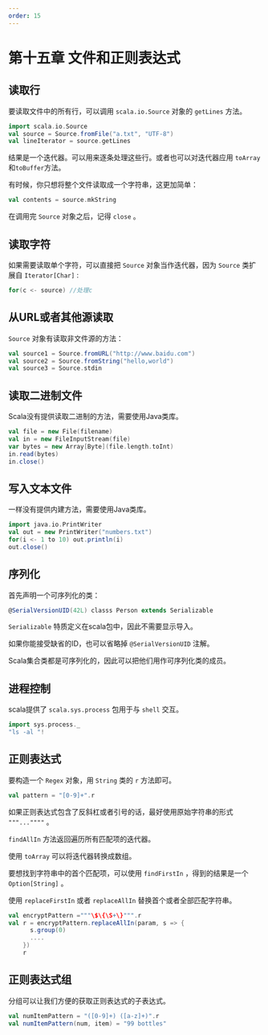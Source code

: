 ```yaml
---
order: 15
---
```


# 第十五章 文件和正则表达式

## 读取行

要读取文件中的所有行，可以调用 `scala.io.Source` 对象的 `getLines` 方法。

```scala
import scala.io.Source
val source = Source.fromFile("a.txt", "UTF-8")
val lineIterator = source.getLines
```

结果是一个迭代器。可以用来逐条处理这些行。或者也可以对迭代器应用 `toArray` 和`toBuffer`方法。

有时候，你只想将整个文件读取成一个字符串，这更加简单：

```scala
val contents = source.mkString
```

在调用完 `Source` 对象之后，记得 `close` 。

## 读取字符

如果需要读取单个字符，可以直接把 `Source` 对象当作迭代器，因为 `Source` 类扩展自 `Iterator[Char]` :

```scala
for(c <- source) //处理c
```

## 从URL或者其他源读取

`Source` 对象有读取非文件源的方法：

```scala
val source1 = Source.fromURL("http://www.baidu.com")
val source2 = Source.fromString("hello,world")
val source3 = Source.stdin
```

## 读取二进制文件

Scala没有提供读取二进制的方法，需要使用Java类库。

```scala
val file = new File(filename)
val in = new FileInputStream(file)
var bytes = new Array[Byte](file.length.toInt)
in.read(bytes)
in.close()
```

## 写入文本文件

一样没有提供内建方法，需要使用Java类库。

```scala
import java.io.PrintWriter
val out = new PrintWriter("numbers.txt")
for(i <- 1 to 10) out.println(i)
out.close()
```

## 序列化

首先声明一个可序列化的类：

```scala
@SerialVersionUID(42L) classs Person extends Serializable
```

`Serializable` 特质定义在scala包中，因此不需要显示导入。

如果你能接受缺省的ID，也可以省略掉 `@SerialVersionUID` 注解。

Scala集合类都是可序列化的，因此可以把他们用作可序列化类的成员。

## 进程控制

scala提供了 `scala.sys.process` 包用于与 `shell` 交互。

```scala
import sys.process._
"ls -al "!
```

## 正则表达式

要构造一个 `Regex` 对象，用 `String` 类的 `r` 方法即可。

```scala
val pattern = "[0-9]+".r
```

如果正则表达式包含了反斜杠或者引号的话，最好使用原始字符串的形式 `"""...""""` 。

`findAllIn` 方法返回遍历所有匹配项的迭代器。

使用 `toArray` 可以将迭代器转换成数组。

要想找到字符串中的首个匹配项，可以使用 `findFirstIn` ，得到的结果是一个 `Option[String]` 。

使用 `replaceFirstIn` 或者 `replaceAllIn` 替换首个或者全部匹配字符串。

```scala
val encryptPattern ="""\$\{\S+\}""".r
val r = encryptPattern.replaceAllIn(param, s => {
      s.group(0)
   	  ....
    })
    r
```

## 正则表达式组

分组可以让我们方便的获取正则表达式的子表达式。

```scala
val numItemPattern = "([0-9]+) ([a-z]+)".r
val numItemPattern(num, item) = "99 bottles"
```